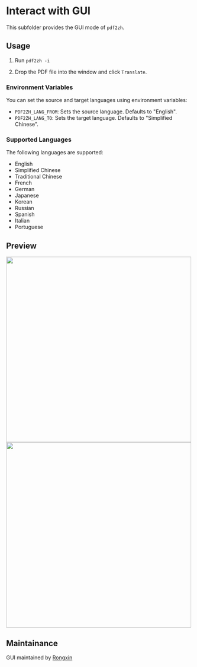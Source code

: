 # Interact with GUI

This subfolder provides the GUI mode of `pdf2zh`.

## Usage

1. Run `pdf2zh -i`

2. Drop the PDF file into the window and click `Translate`.

### Environment Variables

You can set the source and target languages using environment variables:

- `PDF2ZH_LANG_FROM`: Sets the source language. Defaults to "English".
- `PDF2ZH_LANG_TO`: Sets the target language. Defaults to "Simplified Chinese".

### Supported Languages

The following languages are supported:

- English
- Simplified Chinese
- Traditional Chinese
- French
- German
- Japanese
- Korean
- Russian
- Spanish
- Italian
- Portuguese

## Preview

<img src="./images/before.png" width="500"/>
<img src="./images/after.png" width="500"/>

## Maintainance

GUI maintained by [Rongxin](https://github.com/reycn)
